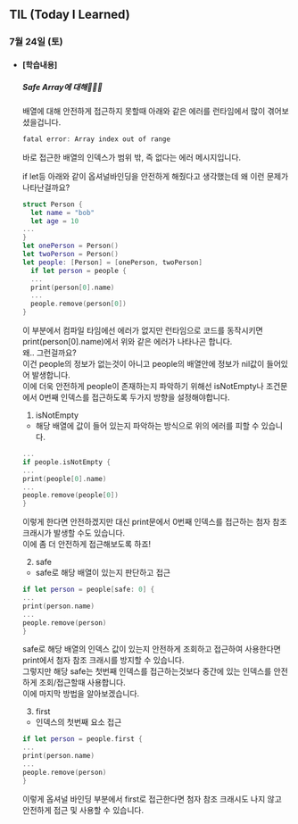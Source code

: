 ## TIL (Today I Learned)

### 7월 24일 (토)

- #### [학습내용]
  
  ##### Safe Array에 대해🧑🏻‍💻   
  
  배열에 대해 안전하게 접근하지 못할때 아래와 같은 에러를 런타임에서 많이 겪어보셨을겁니다.   
  ```swift
  fatal error: Array index out of range
  ```
  바로 접근한 배열의 인덱스가 범위 밖, 즉 없다는 에러 메시지입니다.   

  if let등 아래와 같이 옵셔널바인딩을 안전하게 해줬다고 생각했는데 왜 이런 문제가 나타난걸까요?   
  ```swift
  struct Person {
    let name = "bob"
    let age = 10
  ...
  }
  let onePerson = Person()
  let twoPerson = Person()
  let people: [Person] = [onePerson, twoPerson]
    if let person = people {
    ...
    print(person[0].name)
    ...
    people.remove(person[0])
  }
  ```
  이 부분에서 컴파일 타임에선 에러가 없지만 런타임으로 코드를 동작시키면 print(person[0].name)에서 위와 같은 에러가 나타나곤 합니다.   
  왜.. 그런걸까요?   
  이건 people의 정보가 없는것이 아니고 people의 배열안에 정보가 nil값이 들어있어 발생합니다.   
  이에 더욱 안전하게 people이 존재하는지 파악하기 위해선 isNotEmpty나 조건문에서 0번째 인덱스를 접근하도록 두가지 방향을 설정해야합니다.   

  1. isNotEmpty   
    - 해당 배열에 값이 들어 있는지 파악하는 방식으로 위의 에러를 피할 수 있습니다.
    ```swift
    ...
    if people.isNotEmpty {
    ...
    print(people[0].name)
    ...
    people.remove(people[0])
    }
    ```
    이렇게 한다면 안전하겠지만 대신 print문에서 0번째 인덱스를 접근하는 첨자 참조 크래시가 발생할 수도 있습니다.   
    이에 좀 더 안전하게 접근해보도록 하죠!   

  2. safe   
    - safe로 해당 배열이 있는지 판단하고 접근   
    ```swift
    if let person = people[safe: 0] {
    ...
    print(person.name)
    ...
    people.remove(person)
    }
    ```
    safe로 해당 배열의 인덱스 값이 있는지 안전하게 조회하고 접근하여 사용한다면 print에서 첨자 참조 크래시를 방지할 수 있습니다.   
    그렇지만 해당 safe는 첫번째 인덱스를 접근하는것보다 중간에 있는 인덱스를 안전하게 조회/접근할때 사용합니다.   
    이에 마지막 방법을 알아보겠습니다.   

  3. first   
    - 인덱스의 첫번째 요소 접근   
    ```swift
    if let person = people.first {
    ...
    print(person.name)
    ...
    people.remove(person)
    }
    ```
    이렇게 옵셔널 바인딩 부분에서 first로 접근한다면 첨자 참조 크래시도 나지 않고 안전하게 접근 및 사용할 수 있습니다.   

